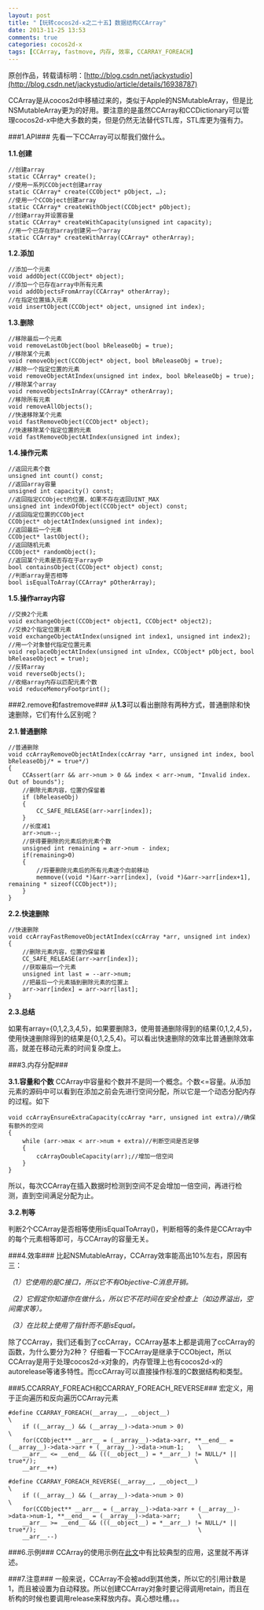 ```yaml
---
layout: post
title: "【玩转cocos2d-x之二十五】数据结构CCArray"
date: 2013-11-25 13:53
comments: true
categories: cocos2d-x
tags: [CCArray, fastmove, 内存, 效率, CCARRAY_FOREACH]
---
```

原创作品，转载请标明：[http://blog.csdn.net/jackystudio](http://blog.csdn.net/jackystudio/article/details/16938787)

CCArray是从cocos2d中移植过来的，类似于Apple的NSMutableArray，但是比NSMutableArray更为的好用。要注意的是虽然CCArray和CCDictionary可以管理cocos2d-x中绝大多数的类，但是仍然无法替代STL库，STL库更为强有力。

###1.API###
先看一下CCArray可以帮我们做什么。

<!-- more -->

**1.1.创建**

    //创建array  
    static CCArray* create();  
    //使用一系列CCObject创建array  
    static CCArray* create(CCObject* pObject, …);  
    //使用一个CCObject创建array  
    static CCArray* createWithObject(CCObject* pObject);  
    //创建array并设置容量  
    static CCArray* createWithCapacity(unsigned int capacity);  
    //用一个已存在的array创建另一个array  
    static CCArray* createWithArray(CCArray* otherArray);  

**1.2.添加**

    //添加一个元素  
    void addObject(CCObject* object);  
    //添加一个已存在array中所有元素  
    void addObjectsFromArray(CCArray* otherArray);  
    //在指定位置插入元素  
    void insertObject(CCObject* object, unsigned int index);  

**1.3.删除**

    //移除最后一个元素  
    void removeLastObject(bool bReleaseObj = true);  
    //移除某个元素  
    void removeObject(CCObject* object, bool bReleaseObj = true);  
    //移除一个指定位置的元素  
    void removeObjectAtIndex(unsigned int index, bool bReleaseObj = true);  
    //移除某个array  
    void removeObjectsInArray(CCArray* otherArray);  
    //移除所有元素  
    void removeAllObjects();  
    //快速移除某个元素  
    void fastRemoveObject(CCObject* object);  
    //快速移除某个指定位置的元素  
    void fastRemoveObjectAtIndex(unsigned int index);  

**1.4.操作元素**

    //返回元素个数  
    unsigned int count() const;  
    //返回array容量  
    unsigned int capacity() const;  
    //返回指定CCObject的位置，如果不存在返回UINT_MAX  
    unsigned int indexOfObject(CCObject* object) const;  
    //返回指定位置的CCObject  
    CCObject* objectAtIndex(unsigned int index);  
    //返回最后一个元素  
    CCObject* lastObject();  
    //返回随机元素  
    CCObject* randomObject();  
    //返回某个元素是否存在于array中  
    bool containsObject(CCObject* object) const;  
    //判断array是否相等  
    bool isEqualToArray(CCArray* pOtherArray);  

**1.5.操作array内容**

    //交换2个元素  
    void exchangeObject(CCObject* object1, CCObject* object2);  
    //交换2个指定位置元素  
    void exchangeObjectAtIndex(unsigned int index1, unsigned int index2);  
    //用一个对象替代指定位置元素  
    void replaceObjectAtIndex(unsigned int uIndex, CCObject* pObject, bool bReleaseObject = true);  
    //反转array  
    void reverseObjects();  
    //收缩array内存以匹配元素个数  
    void reduceMemoryFootprint();  

###2.remove和fastremove###
从**1.3**可以看出删除有两种方式，普通删除和快速删除，它们有什么区别呢？

**2.1.普通删除**
 
    //普通删除  
    void ccArrayRemoveObjectAtIndex(ccArray *arr, unsigned int index, bool bReleaseObj/* = true*/)  
    {  
    	CCAssert(arr && arr->num > 0 && index < arr->num, "Invalid index. Out of bounds");  
    	//删除元素内容，位置仍保留着  
    	if (bReleaseObj)  
    	{  
    		CC_SAFE_RELEASE(arr->arr[index]);  
    	}  
    	//长度减1  
    	arr->num--;  
    	//获得要删除的元素后的元素个数  
    	unsigned int remaining = arr->num - index;  
    	if(remaining>0)  
    	{  
    		//将要删除元素后的所有元素逐个向前移动  
    		memmove((void *)&arr->arr[index], (void *)&arr->arr[index+1], remaining * sizeof(CCObject*));  
    	}  
    }  

**2.2.快速删除**

    //快速删除  
    void ccArrayFastRemoveObjectAtIndex(ccArray *arr, unsigned int index)  
    {  
    	//删除元素内容，位置仍保留着  
    	CC_SAFE_RELEASE(arr->arr[index]);  
    	//获取最后一个元素  
    	unsigned int last = --arr->num;  
    	//把最后一个元素插到删除元素的位置上  
    	arr->arr[index] = arr->arr[last];  
    }  

**2.3.总结**

如果有array={0,1,2,3,4,5}，如果要删除3，使用普通删除得到的结果{0,1,2,4,5}，使用快速删除得到的结果是{0,1,2,5,4}。可以看出快速删除的效率比普通删除效率高，就差在移动元素的时间复杂度上。

###3.内存分配###

**3.1.容量和个数**
CCArray中容量和个数并不是同一个概念。个数<=容量。从添加元素的源码中可以看到在添加之前会先进行空间分配，所以它是一个动态分配内存的过程。如下

    void ccArrayEnsureExtraCapacity(ccArray *arr, unsigned int extra)//确保有额外的空间  
    {  
    	while (arr->max < arr->num + extra)//判断空间是否足够  
    	{  
    		ccArrayDoubleCapacity(arr);//增加一倍空间  
    	}  
    }  
所以，每次CCArray在插入数据时检测到空间不足会增加一倍空间，再进行检测，直到空间满足分配为止。

**3.2.判等**

判断2个CCArray是否相等使用isEqualToArray()，判断相等的条件是CCArray中的每个元素相等即可，与CCArray的容量无关。

###4.效率###
比起NSMutableArray，CCArray效率能高出10%左右，原因有三：

*（1）它使用的是C接口，所以它不有Objective-C消息开销。*

*（2）它假定你知道你在做什么，所以它不花时间在安全检查上（如边界溢出，空间需求等）。*

*（3）在比较上使用了指针而不是isEqual。*

除了CCArray，我们还看到了ccCArray，CCArray基本上都是调用了ccCArray的函数，为什么要分为2种？
仔细看一下CCArray是继承于CCObject，所以CCArray是用于处理cocos2d-x对象的，内存管理上也有cocos2d-x的autorelease等诸多特性。而ccCArray可以直接操作标准的C数据结构和类型。

###5.CCARRAY_FOREACH和CCARRAY_FOREACH_REVERSE###
宏定义，用于正向遍历和反向遍历CCArray元素

	#define CCARRAY_FOREACH(__array__, __object__)                                                                         \  
    	if ((__array__) && (__array__)->data->num > 0)                                                                     \  
    	for(CCObject** __arr__ = (__array__)->data->arr, **__end__ = (__array__)->data->arr + (__array__)->data->num-1;    \  
    	__arr__ <= __end__ && (((__object__) = *__arr__) != NULL/* || true*/);                                             \  
    	__arr__++)  
  
	#define CCARRAY_FOREACH_REVERSE(__array__, __object__)                                                                  \  
    	if ((__array__) && (__array__)->data->num > 0)                                                                      \  
    	for(CCObject** __arr__ = (__array__)->data->arr + (__array__)->data->num-1, **__end__ = (__array__)->data->arr;     \  
    	__arr__ >= __end__ && (((__object__) = *__arr__) != NULL/* || true*/);                                              \  
    	__arr__--)  

###6.示例###
CCArray的使用示例在[此文](http://blog.csdn.net/jackystudio/article/details/11917875)中有比较典型的应用，这里就不再详述。

###7.注意###
一般来说，CCArray不会被add到其他类，所以它的引用计数是1，而且被设置为自动释放。所以创建CCArray对象时要记得调用retain，而且在析构的时候也要调用release来释放内存。真心想吐槽。。。
